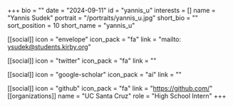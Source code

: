 +++
bio = "" 
date = "2024-09-11" 
id = "yannis_u" 
interests = [] 
name = "Yannis Sudek" 
portrait = "/portraits/yannis_u.jpg" 
short_bio = "" 
sort_position = 10
 short_name = "yannis_u" 

[[social]] 
    icon = "envelope" 
    icon_pack = "fa" 
    link = "mailto: ysudek@students.kirby.org"

 [[social]] 
    icon = "twitter" 
    icon_pack = "fa" 
    link = "" 

[[social]] 
    icon = "google-scholar" 
    icon_pack = "ai" 
    link = "" 

[[social]] 
    icon = "github" 
    icon_pack = "fa" 
    link = "https://github.com/" 
[[organizations]] 
     name = "UC Santa Cruz" 
      role = "High School Intern" 
+++